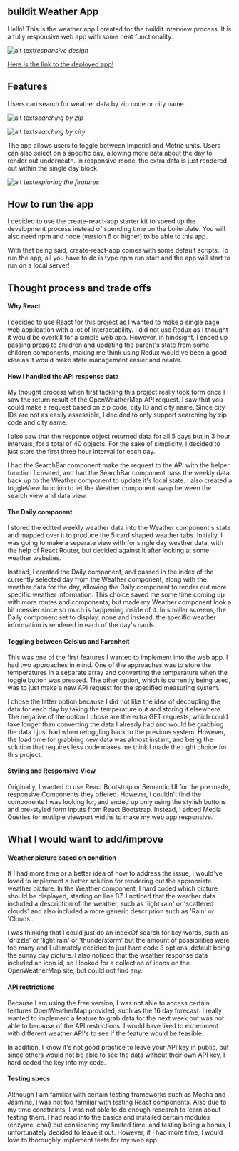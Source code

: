 ## buildit Weather App

Hello! This is the weather app I created for the buildit interview process. It is a fully responsive web app with some neat functionality.

![alt text](./public/responsive.gif)_responsive design_

[Here is the link to the deployed app!](https://buildit-weather-app-dawoonlee.herokuapp.com/)

## Features

Users can search for weather data by zip code or city name.

![alt text](./public/searchbyzip.gif)_searching by zip_

![alt text](./public/searchbycity.gif)_searching by city_

The app allows users to toggle between Imperial and Metric units. Users can also select on a specific day, allowing more data about the day to render out underneath. In responsive mode, the extra data is just rendered out within the single day block.

![alt text](./public/features.gif)_exploring the features_

## How to run the app

I decided to use the create-react-app starter kit to speed up the development process instead of spending time on the boilerplate. You will also need npm and node (version 6 or higher) to be able to this app.

With that being said, create-react-app comes with some default scripts. To run the app, all you have to do is type npm run start and the app will start to run on a local server!

## Thought process and trade offs

#### Why React

I decided to use React for this project as I wanted to make a single page web application with a lot of interactability. I did not use Redux as I thought it would be overkill for a simple web app. However, in hindsight, I ended up passing props to children and updating the parent's state from some children components, making me think using Redux would've been a good idea as it would make state management easier and neater.

#### How I handled the API response data

My thought process when first tackling this project really took form once I saw the return result of the OpenWeatherMap API request. I saw that you could make a request based on zip code, city ID and city name. Since city IDs are not as easily assessible, I decided to only support searching by zip code and city name.

I also saw that the response object returned data for all 5 days but in 3 hour intervals, for a total of 40 objects. For the sake of simplicity, I decided to just store the first three hour interval for each day.

I had the SearchBar component make the request to the API with the helper function I created, and had the SearchBar component pass the weekly data back up to the Weather component to update it's local state. I also created a toggleView function to let the Weather component swap between the search view and data view.

#### The Daily component

I stored the edited weekly weather data into the Weather component's state and mapped over it to produce the 5 card shaped weather tabs. Initially, I was going to make a separate view with for single day weather data, with the help of React Router, but decided against it after looking at some weather websites.

Instead, I created the Daily component, and passed in the index of the currently selected day from the Weather component, along with the weather data for the day, allowing the Daily component to render out more specific weather information. This choice saved me some time coming up with more routes and components, but made my Weather component look a bit messier since so much is happening inside of it. In smaller screens, the Daily component set to display: none and instead, the specific weather information is rendered in each of the day's cards.

#### Toggling between Celsius and Farenheit

This was one of the first features I wanted to implement into the web app. I had two approaches in mind. One of the approaches was to store the temperatures in a separate array and converting the temperature when the toggle button was pressed. The other option, which is currently being used, was to just make a new API request for the specified measuring system.

I chose the latter option because I did not like the idea of decoupling the data for each day by taking the temperature out and storing it elsewhere. The negative of the option I chose are the extra GET requests, which could take longer than converting the data I already had and would be grabbing the data I just had when retoggling back to the previous system. However, the load time for grabbing new data was almost instant, and being the solution that requires less code makes me think I made the right choice for this project.

#### Styling and Responsive View

Originally, I wanted to use React Bootstrap or Semantic UI for the pre made, responsive Components they offered. However, I couldn't find the components I was looking for, and ended up only using the stylish buttons and pre-styled form inputs from React Bootstrap. Instead, I added Media Queries for mutliple viewport widths to make my web app responsive.

## What I would want to add/improve

#### Weather picture based on condition

If I had more time or a better idea of how to address the issue, I would've loved to implement a better solution for rendering out the appropriate weather picture. In the Weather component, I hard coded which picture should be displayed, starting on line 87. I noticed that the weather data included a description of the weather, such as 'light rain' or 'scattered clouds' and also included a more generic description such as 'Rain' or 'Clouds'.

I was thinking that I could just do an indexOf search for key words, such as 'drizzle' or 'light rain' or 'thunderstorm' but the amount of possibilities were too many and I ultimately decided to just hard code 3 options, default being the sunny day picture. I also noticed that the weather response data included an icon id, so I looked for a collection of icons on the OpenWeatherMap site, but could not find any.

#### API restrictions

Because I am using the free version, I was not able to access certain features OpenWeatherMap provided, such as the 16 day forecast. I really wanted to implement a feature to grab data for the next week but was not able to because of the API restrictions. I would have liked to experiment with different weather API's to see if the feature would be feasible.

In addition, I know it's not good practice to leave your API key in public, but since others would not be able to see the data without their own API key, I hard coded the key into my code.

#### Testing specs

Although I am familiar with certain testing frameworks such as Mocha and Jasmine, I was not too familiar with testing React components. Also due to my time constraints, I was not able to do enough research to learn about testing them. I had read into the basics and installed certain modules (enzyme, chai) but considering my limited time, and testing being a bonus, I unfortunately decided to leave it out. However, if I had more time, I would love to thoroughly implement tests for my web app.
